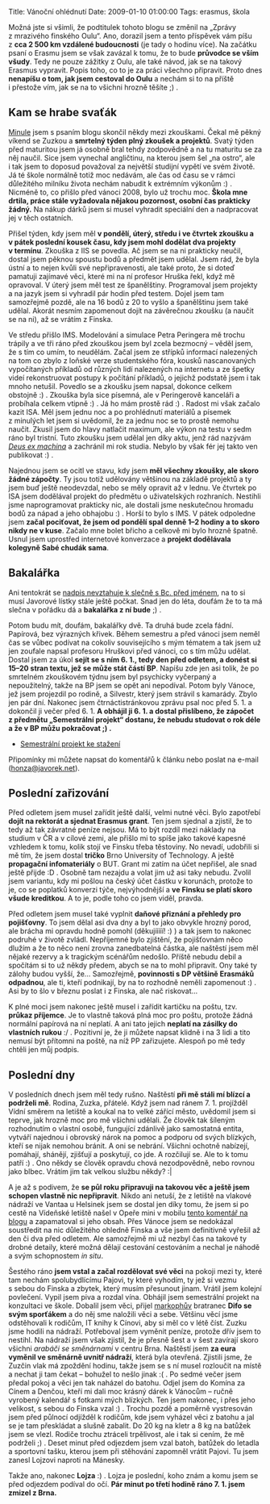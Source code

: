 Title: Vánoční ohlédnutí
Date: 2009-01-10 01:00:00
Tags: erasmus, škola

Možná jste si všimli, že podtitulek tohoto blogu se změnil na „Zprávy z mrazivého finského Oulu“. Ano, dorazil jsem a tento příspěvek vám píšu z **cca 2 500 km vzdálené budoucnosti** (je tady o hodinu více). Na začátku psaní o Erasmu jsem se však zavázal k tomu, že to bude **průvodce se vším všudy**. Tedy ne pouze zážitky z Oulu, ale také návod, jak se na takový Erasmus vypravit. Popis toho, co to je za práci všechno připravit. Proto dnes **nenapíšu o tom, jak jsem cestoval do Oulu** a nechám si to na příště i přestože vím, jak se na to všichni hrozně těšíte ;) .

## Kam se hrabe svaťák

[Minule](|filename|2008-12-13_zaverecna-bitva-se-blizi.md) jsem s psaním blogu skončil někdy mezi zkouškami. Čekal mě pěkný víkend se Zuzkou a **smrtelný týden plný zkoušek a projektů**. Svatý týden před maturitou jsem já osobně bral tehdy zodpovědně a na tu maturitu se za něj naučil. Sice jsem vynechal angličtinu, na kterou jsem šel „na ostro“, ale i tak jsem to doposud považoval za největší studijní vypětí ve svém životě. Já té škole normálně totiž moc nedávám, ale čas od času se v rámci důležitého milníku života nechám nabudit k extrémním výkonům :) . Nicméně to, co přišlo před vánoci 2008, bylo už trochu moc. **Škola mne drtila, práce stále vyžadovala nějakou pozornost, osobní čas prakticky žádný.** Na nákup dárků jsem si musel vyhradit speciální den a nadpracovat jej v těch ostatních.

Přišel týden, kdy jsem měl **v pondělí, úterý, středu i ve čtvrtek zkoušku a v pátek poslední kousek času, kdy jsem mohl dodělat dva projekty v termínu**. Zkouška z IIS se povedla. Ač jsem se na ni prakticky neučil, dostal jsem pěknou spoustu bodů a předmět jsem udělal. Jsem rád, že byla ústní a to nejen kvůli své nepřipravenosti, ale také proto, že si doteď pamatuji zajímavé věci, které mi na ní profesor Hruška řekl, když mě opravoval. V úterý jsem měl test ze španělštiny. Programoval jsem projekty a na jazyk jsem si vyhradil pár hodin před testem. Dojel jsem tam samozřejmě pozdě, ale na 16 bodů z 20 to vyšlo a španělštinu jsem také udělal. Akorát nesmím zapomenout dojít na závěrečnou zkoušku (a naučit se na ni), až se vrátím z Finska.

Ve středu přišlo IMS. Modelování a simulace Petra Peringera mě trochu trápily a ve tři ráno před zkouškou jsem byl zcela bezmocný – věděl jsem, že s tím co umím, to neudělám. Začal jsem ze střípků informací nalezených na tom co zbylo z loňské verze studentského fóra, kousků nascanovaných vypočítaných příkladů od různých lidí nalezených na internetu a ze špetky videí rekonstruovat postupy k počítání příkladů, o jejichž podstatě jsem i tak mnoho netušil. Povedlo se a zkoušku jsem napsal, dokonce celkem obstojně :) . Zkouška byla sice písemná, ale v Peringerově kanceláři a probíhala celkem vtipně :) . Já ho mám prostě rád :) . Radost mi však začalo kazit ISA. Měl jsem jednu noc a po prohlédnutí materiálů a písemek z minulých let jsem si uvědomil, že za jednu noc se to prostě nemohu naučit. Zkusil jsem do hlavy natlačit maximum, ale výkon na testu v sedm ráno byl tristní. Tuto zkoušku jsem udělal jen díky aktu, jenž rád nazývám *[Deus ex machina](http://cs.wikipedia.org/wiki/Deus_ex_machina)* a zachránil mi rok studia. Nebylo by však fér jej takto ven publikovat :) .

Najednou jsem se ocitl ve stavu, kdy jsem **měl všechny zkoušky, ale skoro žádné zápočty**. Ty jsou totiž udělovány většinou na základě projektů a ty jsem buď ještě neodevzdal, nebo se měly opravit až v lednu. Ve čtvrtek po ISA jsem dodělával projekt do předmětu o uživatelských rozhraních. Nestihli jsme naprogramovat prakticky nic, ale dostali jsme neskutečnou hromadu bodů za nápad a jeho obhajobu :) . Horší to bylo s IMS. V pátek odpoledne jsem **začal pociťovat, že jsem od pondělí spal denně 1–2 hodiny a to skoro nikdy ne v kuse**. Začalo mne bolet břicho a celkově mi bylo hrozně špatně. Usnul jsem uprostřed internetové konverzace a **projekt dodělávala kolegyně Sabé chudák sama**.

## Bakalářka

Ani tentokrát se [nadpis nevztahuje k slečně s Bc. před jménem](|filename|2008-10-13_bakalarka.md), na to si musí Javorové lístky stále ještě počkat. Snad jen do léta, doufám že to ta má slečna v pořádku dá a **bakalářka z ní bude**
;) .

Potom budu mít, doufám, bakalářky dvě. Ta druhá bude zcela fádní. Papírová, bez výrazných křivek. Během semestru a před vánoci jsem neměl čas se vůbec podívat na cokoliv souvisejícího s mým tématem a tak jsem už jen zoufale napsal profesoru Hruškovi před vánoci, co s tím můžu udělat. Dostal jsem za úkol **sejít se s ním 6. 1., tedy den před odletem, a donést si 15–20 stran textu, jež se může stát částí BP**. Napíšu zde jen asi tolik, že po smrtelném zkouškovém týdnu jsem byl psychicky vyčerpaný a nepoužitelný, takže na BP jsem se opět ani nepodíval. Potom byly Vánoce, jež jsem projezdil po rodině, a Silvestr, který jsem strávil s kamarády. Zbylo jen pár dní. Nakonec jsem čtrnáctistránkovou zprávu psal noc před 5. 1. a dokončil ji večer před 6. 1. **A obhájil ji 6. 1. a dostal přislíbeno, že zápočet z předmětu „Semestrální projekt“ dostanu, že nebudu studovat o rok déle a že v BP můžu pokračovat ;) .**

-   [Semestrální projekt ke stažení](|filename|/files/zprava.pdf)

Připomínky mi můžete napsat do komentářů k článku nebo poslat na e-mail ([honza@javorek.net](mailto:honza@javorek.net)).

## Poslední zařizování

Před odletem jsem musel zařídit ještě další, velmi nutné věci. Bylo zapotřebí **dojít na rektorát a sjednat Erasmus grant**. Ten jsem sjednal a zjistil, že to tedy až tak závratné peníze nejsou. Má to být rozdíl mezi náklady na studium v ČR a v cílové zemi, ale přišlo mi to spíše jako takové kapesné vzhledem k tomu, kolik stojí ve Finsku třeba těstoviny. No nevadí, udobřili si mě tím, že jsem dostal **tričko** Brno University of Technology. A ještě **propagační infomateriály** o BUT. Grant mi zatím na účet nepřišel, ale snad ještě přijde :D . Osobně tam nezajdu a volat jim už asi taky nebudu. Zvolil jsem variantu, kdy mi pošlou na český účet částku v korunách, protože to je, co se poplatků konverzi týče, nejvýhodnější a **ve Finsku se platí skoro všude kreditkou**. A to je, podle toho co jsem viděl, pravda.

Před odletem jsem musel také vyplnit **daňové přiznání a přehledy pro pojišťovny**. To jsem dělal asi dva dny a byl to jako obvykle hrozný porod, ale brácha mi opravdu hodně pomohl (děkujííííí! :) ) a tak jsem to nakonec podruhé v životě zvládl. Nepříjemné bylo zjištění, že pojišťovnám něco dlužím a že to něco není zrovna zanedbatelná částka, ale naštěstí jsem měl nějaké rezervy a k tragickým scénářům nedošlo. Příště nebudu debil a spočítám si to už někdy předem, abych se na to mohl připravit. Ony také ty zálohy budou vyšší, že… Samozřejmě, **povinnosti s DP většině Erasmáků odpadnou**, ale ti, kteří podnikají, by na to rozhodně neměli zapomenout :) . Asi by to šlo v březnu poslat i z Finska, ale nač riskovat…

K plné moci jsem nakonec ještě musel i zařídit kartičku na poštu, tzv. **průkaz příjemce**. Je to vlastně taková plná moc pro poštu, protože žádná normální papírová na ní neplatí. A ani tato jejich **neplatí na zásilky do vlastních rukou** :/ . Pozitivní je, že ji můžete napsat klidně i na 3 lidi a tito nemusí být přítomni na poště, na níž PP zařizujete. Alespoň po mě tedy chtěli jen můj
podpis.

## Poslední dny

V posledních dnech jsem měl tedy rušno. Naštěstí **při mě stáli mí blízcí a podrželi mě**. Rodina, Zuzka, přátelé. Když jsem nad ránem 7. 1. projížděl Vídní směrem na letiště a koukal na to velké zářící město, uvědomil jsem si teprve, jak hrozně moc pro mě všichni udělali. Že člověk tak šíleným rozhodnutím o vlastní osobě, fungující zdánlivě jako samostatná entita, vytváří najednou i obrovský nárok na pomoc a podporu od svých blízkých, kteří se nijak nemohou bránit. A oni se nebrání. Všichni ochotně nabízejí, pomáhají, shánějí, zjišťují a poskytují, co jde. A rozčilují se. Ale to k tomu patří :) . Ono někdy se člověk opravdu chová nezodpovědně, nebo rovnou jako blbec. Vrátím jim tak velkou službu někdy? :|

A je až s podivem, že **se půl roku připravuji na takovou věc a ještě jsem schopen vlastně nic nepřipravit**. Nikdo ani netuší, že z letiště na vlakové nádraží ve Vantaa u Helsinek jsem se dostal jen díky tomu, že jsem si po cestě na Vídeňské letiště našel v Opeře mini v mobilu [tento komentář na blogu](|filename|2008-11-30_vsichni-jste-blazni-jenom-ja-jsem-letadlo.md) a zapamatoval si jeho obsah. Přes Vánoce jsem se nedokázal soustředit na nic důležitého ohledně Finska a vše jsem definitivně vyřešil až den či dva před odletem. Ale samozřejmě mi už nezbyl čas na takové ty drobné detaily, které možná dělají cestování cestováním a nechal je náhodě a svým schopnostem *in situ*.

Šestého ráno **jsem vstal a začal rozdělovat své věci** na pokoji mezi ty, které tam nechám spolubydlícímu Pajovi, ty které vyhodím, ty jež si vezmu s sebou do Finska a zbytek, který musím přesunout jinam. Vrátil jsem kolejní povlečení. Vypil jsem piva a rozdal vína. Obhájil jsem semestrální projekt na konzultaci ve škole. Dobalil jsem věci, přijel [markophův](http://blog.markoph.net/) bratranec **Difo se svým sporťákem** a do něj sme naložili věci a sebe. Většinu věcí jsme odstěhovali k rodičům, IT knihy k Cínovi, aby si měl co v létě číst. Zuzku jsme hodili na nádraží. Potřeboval jsem vyměnit peníze, protože dřív jsem to nestihl. Na nádraží jsem však zjistil, že je přesně šest a v šest zavírají skoro všichni *arabáči se směnárnami* v centru Brna. Naštěstí jsem **za eura vyměnil ve směnárně uvnitř nádraží**, která byla otevřená. Zjistili jsme, že Zuzčin vlak má zpoždění hodinu, takže jsem se s ní musel rozloučit na místě a nechat ji tam čekat – bohužel to nešlo jinak :( . Po sedmé večer jsem předal pokoj a věci jen tak naházel do batohu. Odjel jsem do Komína za Cínem a Denčou, kteří mi dali moc krásný dárek k Vánocům – ručně vyrobený kalendář s fotkami mých blízkých. Ten jsem nakonec, i přes jeho velikost, s sebou do Finska vzal :) . Trochu pozdě a poměrně vystresován jsem před půlnocí odjížděl k rodičům, kde jsem vyházel věci z batohu a jal se je tam přeskládat a slušně zabalit. Do 20 kg na kletr a 8 kg na batůžek jsem se vlezl. Rodiče trochu ztráceli trpělivost, ale i tak si cením, že mě podrželi ;) . Deset minut před odjezdem jsem vzal batoh, batůžek do letadla a sportovní tašku, kterou jsem při stěhování zapomněl vrátit Pajovi. Tu jsem zanesl Lojzovi naproti na Mánesky.

Takže ano, nakonec **Lojza** :) . Lojza je poslední, koho znám a komu jsem se před odjezdem podíval do očí. **Pár minut po třetí hodině ráno 7. 1. jsem zmizel z Brna.**